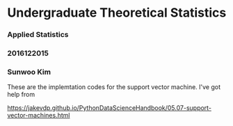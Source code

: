# Undergraduate Theoretical Statistics

### Applied Statistics
### 2016122015
### Sunwoo Kim

These are the implemtation codes for the support vector machine.
I've got help from 

https://jakevdp.github.io/PythonDataScienceHandbook/05.07-support-vector-machines.html
